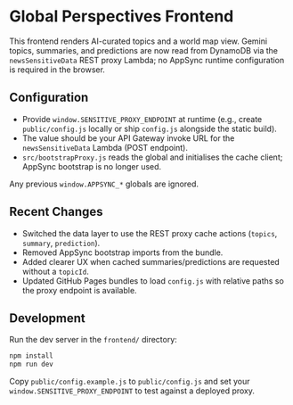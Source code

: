 # Global Perspectives Frontend

This frontend renders AI-curated topics and a world map view. Gemini topics, summaries, and predictions are now read from DynamoDB via the `newsSensitiveData` REST proxy Lambda; no AppSync runtime configuration is required in the browser.

## Configuration

- Provide `window.SENSITIVE_PROXY_ENDPOINT` at runtime (e.g., create `public/config.js` locally or ship `config.js` alongside the static build).  
- The value should be your API Gateway invoke URL for the `newsSensitiveData` Lambda (POST endpoint).  
- `src/bootstrapProxy.js` reads the global and initialises the cache client; AppSync bootstrap is no longer used.

Any previous `window.APPSYNC_*` globals are ignored.

## Recent Changes
- Switched the data layer to use the REST proxy cache actions (`topics`, `summary`, `prediction`).  
- Removed AppSync bootstrap imports from the bundle.  
- Added clearer UX when cached summaries/predictions are requested without a `topicId`.  
- Updated GitHub Pages bundles to load `config.js` with relative paths so the proxy endpoint is available.

## Development

Run the dev server in the `frontend/` directory:

```bash
npm install
npm run dev
```

Copy `public/config.example.js` to `public/config.js` and set your `window.SENSITIVE_PROXY_ENDPOINT` to test against a deployed proxy.
